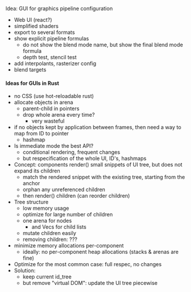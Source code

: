 Idea: GUI for graphics pipeline configuration

- Web UI (react?)
- simplified shaders
- export to several formats
- show explicit pipeline formulas
	- do not show the blend mode name, but show the final blend mode formula
	- depth test, stencil test
- add interpolants, rasterizer config
- blend targets

#### Ideas for GUIs in Rust
- no CSS (use hot-reloadable rust)
- allocate objects in arena
    - parent-child in pointers
    - drop whole arena every time?
        - very wasteful
- if no objects kept by application between frames, then need a way to map from ID to pointer
    - hashmap
- Is immediate mode the best API?
    - conditional rendering, frequent changes
    - but respecification of the whole UI, ID's, hashmaps
- Concept: components render() small snippets of UI tree, but does not expand its children
    - match the rendered snippet with the existing tree, starting from the anchor
    - orphan any unreferenced children
    - then render() children (can reorder children)
- Tree structure
    - low memory usage
    - optimize for large number of children
    - one arena for nodes
        - and Vecs for child lists
    - mutate children easily
    - removing children: ???
- minimize memory allocations per-component
    - ideally: no per-component heap allocations (stacks & arenas are fine)
- Optimize for the most common case: full respec, no changes
- Solution:
    - keep current id_tree
    - but remove "virtual DOM": update the UI tree piecewise
    